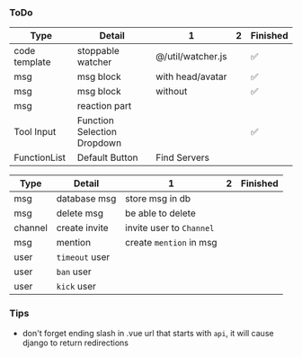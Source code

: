 ### ToDo

|Type|Detail|1|2|Finished|
|---|---|---|---|---|
|code template|stoppable watcher|@/util/watcher.js|   |✅|
|msg|msg block|with head/avatar|   |✅|
|msg|msg block|without|   |✅|
|msg|reaction part|   |   ||
|Tool Input|Function Selection Dropdown|   |   |✅|
|FunctionList|Default Button|Find Servers|   ||

|Type|Detail|1|2|Finished|
|---|---|---|---|---|
|msg|database msg|store msg in db||
|msg|delete msg|be able to delete||
|channel|create invite|invite user to `Channel`||
|msg|mention|create `mention` in msg||
|user|`timeout` user|||
|user|`ban` user|||
|user|`kick` user|||



### Tips

 - don't forget ending slash in .vue url that starts with `api`, it will cause django to return redirections
